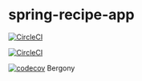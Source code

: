 # spring-recipe-app
[![CircleCI](https://circleci.com/gh/bergony/spring-recipe-app.svg?style=svg)](https://circleci.com/gh/bergony/spring-recipe-app)

[![CircleCI](https://circleci.com/gh/bergony/spring-recipe-app/tree/spring-recipe-app.svg?style=svg)](https://circleci.com/gh/bergony/spring-recipe-app/tree/teesloane-patch-5)

[![codecov](https://codecov.io/gh/bergony/spring-recipe-app/branch/main/graph/badge.svg?token=25Y3HVW5FR)](https://codecov.io/gh/bergony/spring-recipe-app)
 Bergony